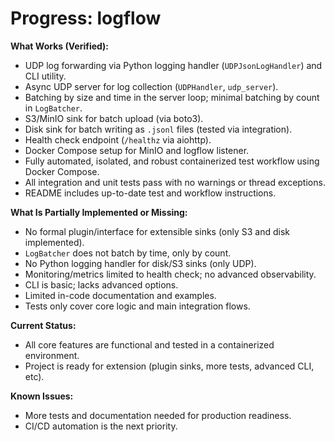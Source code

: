 # Progress: logflow

**What Works (Verified):**
- UDP log forwarding via Python logging handler (`UDPJsonLogHandler`) and CLI utility.
- Async UDP server for log collection (`UDPHandler`, `udp_server`).
- Batching by size and time in the server loop; minimal batching by count in `LogBatcher`.
- S3/MinIO sink for batch upload (via boto3).
- Disk sink for batch writing as `.jsonl` files (tested via integration).
- Health check endpoint (`/healthz` via aiohttp).
- Docker Compose setup for MinIO and logflow listener.
- Fully automated, isolated, and robust containerized test workflow using Docker Compose.
- All integration and unit tests pass with no warnings or thread exceptions.
- README includes up-to-date test and workflow instructions.

**What Is Partially Implemented or Missing:**
- No formal plugin/interface for extensible sinks (only S3 and disk implemented).
- `LogBatcher` does not batch by time, only by count.
- No Python logging handler for disk/S3 sinks (only UDP).
- Monitoring/metrics limited to health check; no advanced observability.
- CLI is basic; lacks advanced options.
- Limited in-code documentation and examples.
- Tests only cover core logic and main integration flows.

**Current Status:**
- All core features are functional and tested in a containerized environment.
- Project is ready for extension (plugin sinks, more tests, advanced CLI, etc).

**Known Issues:**
- More tests and documentation needed for production readiness.
- CI/CD automation is the next priority.
